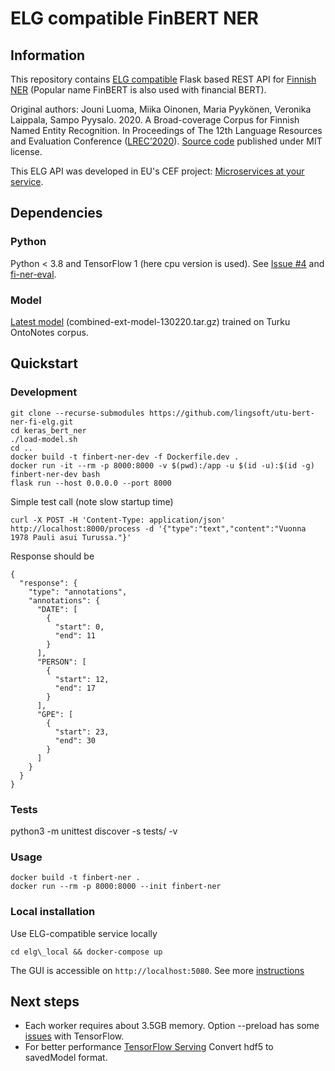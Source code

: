 # ELG compatible FinBERT NER

## Information

This repository contains
[ELG compatible](https://european-language-grid.readthedocs.io/en/stable/all/A3_API/LTInternalAPI.html)
Flask based REST API for [Finnish NER](https://turkunlp.org/fin-ner.html)
(Popular name FinBERT is also used with financial BERT).

Original authors:
Jouni Luoma, Miika Oinonen, Maria Pyykönen, Veronika Laippala, Sampo Pyysalo. 2020.
A Broad-coverage Corpus for Finnish Named Entity Recognition.
In Proceedings of The 12th Language Resources and Evaluation Conference
([LREC’2020](https://aclanthology.org/2020.lrec-1.567/)).
[Source code](https://github.com/spyysalo/keras-bert-ner) published under MIT license.

This ELG API was developed in EU's CEF project:
[Microservices at your service](https://www.lingsoft.fi/en/microservices-at-your-service-bridging-gap-between-nlp-research-and-industry).

## Dependencies

### Python

Python < 3.8 and TensorFlow 1 (here cpu version is used). See 
[Issue #4](https://github.com/spyysalo/keras-bert-ner/issues/4) and
[fi-ner-eval](https://github.com/aajanki/fi-ner-eval#turku-ner).

### Model  

[Latest model](https://turkunlp.org/fin-ner.html) (combined-ext-model-130220.tar.gz) 
trained on Turku OntoNotes corpus.

## Quickstart

### Development

```
git clone --recurse-submodules https://github.com/lingsoft/utu-bert-ner-fi-elg.git
cd keras_bert_ner
./load-model.sh
cd ..
docker build -t finbert-ner-dev -f Dockerfile.dev .
docker run -it --rm -p 8000:8000 -v $(pwd):/app -u $(id -u):$(id -g) finbert-ner-dev bash
flask run --host 0.0.0.0 --port 8000
```

Simple test call (note slow startup time)

```
curl -X POST -H 'Content-Type: application/json' http://localhost:8000/process -d '{"type":"text","content":"Vuonna 1978 Pauli asui Turussa."}'
```

Response should be

```
{
  "response": {
    "type": "annotations",
    "annotations": {
      "DATE": [
        {
          "start": 0,
          "end": 11
        }
      ],
      "PERSON": [
        {
          "start": 12,
          "end": 17
        }
      ],
      "GPE": [
        {
          "start": 23,
          "end": 30
        }
      ]
    }
  }
}
```

### Tests

python3 -m unittest discover -s tests/ -v

### Usage

```
docker build -t finbert-ner .
docker run --rm -p 8000:8000 --init finbert-ner
```

### Local installation

Use ELG-compatible service locally

```
cd elg\_local && docker-compose up
```

The GUI is accessible on `http://localhost:5080`. See more 
[instructions](https://european-language-grid.readthedocs.io/en/stable/all/A1_PythonSDK/DeployServicesLocally.html#deploy-elg-compatible-service-from-its-docker-image)

## Next steps

- Each worker requires about 3.5GB memory. Option --preload has some 
  [issues](https://github.com/benoitc/gunicorn/issues/2369) with TensorFlow.
- For better performance [TensorFlow Serving](https://www.tensorflow.org/tfx/guide/serving)
  Convert hdf5 to savedModel format.
